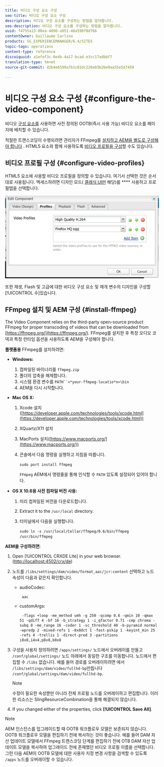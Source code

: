 ```yaml
---
title: 비디오 구성 요소 구성
seo-title: 비디오 구성 요소 구성
description: 비디오 구성 요소를 구성하는 방법을 알아봅니다.
seo-description: 비디오 구성 요소를 구성하는 방법을 알아봅니다.
uuid: f4755a13-08ea-4096-a951-46a590f8d766
contentOwner: Guillaume Carlino
products: SG_EXPERIENCEMANAGER/6.4/SITES
topic-tags: operations
content-type: reference
discoiquuid: a1efef3c-0e4b-4a17-bcad-e3cc17adbbf7
translation-type: tm+mt
source-git-commit: d2b4e6599a7b1c01dc220a03b2be9aa55e5d7458

---
```



# 비디오 구성 요소 구성 {#configure-the-video-component}

비디오 [구성 요소를](/help/sites-authoring/default-components-foundation.md#video) 사용하면 사전 정의된 OOTB(즉시 사용 가능) 비디오 요소를 페이지에 배치할 수 있습니다.

적절한 트랜스코딩이 수행되려면 관리자가 FFmpeg를 [설치하고 AEM을 별도로 구성해야 합니다](#install-ffmpeg) . HTML5 요소와 함께 사용하도록 [비디오 프로필을 구성](#configure-video-profiles)할 수도 있습니다.

## 비디오 프로필 구성 {#configure-video-profiles}

HTML5 요소에 사용할 비디오 프로필을 정의할 수 있습니다. 여기서 선택한 것은 순서대로 사용됩니다. 액세스하려면 디자인 모드( [클래식 UI만](/help/sites-authoring/default-components-designmode.md) 해당)를 **** 사용하고 프로필탭을 선택합니다.

![chlimage_1-317](assets/chlimage_1-317.png)

또한 재생, Flash 및 고급에 대한 비디오 구성 요소 및 매개 변수의 디자인을 구성할 [!UICONTROL 수]있습니다.

## FFmpeg 설치 및 AEM 구성 {#install-ffmpeg}

The Video Component relies on the third-party open-source product FFmpeg for proper transcoding of videos that can be downloaded from [https://ffmpeg.org/](https://ffmpeg.org/). FFmpeg를 설치한 후 특정 오디오 코덱과 특정 런타임 옵션을 사용하도록 AEM을 구성해야 합니다.

**플랫폼용** FFmpeg를 설치하려면:

* **Windows:**

   1. 컴파일된 바이너리를 `ffmpeg.zip`
   1. 폴더의 압축을 해제합니다.
   1. 시스템 환경 변수를 `PATH``<*your-ffmpeg-locatio*n>\bin`
   1. AEM을 다시 시작합니다.

* **Mac OS X:**

   1. Xcode 설치([https://developer.apple.com/technologies/tools/xcode.html](https://developer.apple.com/technologies/tools/xcode.html))
   1. XQuartz/X11 설치
   1. MacPorts 설치([https://www.macports.org/](https://www.macports.org/))
   1. 콘솔에서 다음 명령을 실행하고 지침을 따릅니다.

      `sudo port install ffmpeg`

      `FFmpeg` AEM에서 명령줄을 통해 인식할 수 `PATH` 있도록 설정되어 있어야 합니다.

* **OS X 10.6용 사전 컴파일 버전 사용:**

   1. 미리 컴파일된 버전을 다운로드합니다.
   1. Extract it to the `/usr/local` directory.
   1. 터미널에서 다음을 실행합니다.

      `sudo ln -s /usr/local/Cellar/ffmpeg/0.6/bin/ffmpeg /usr/bin/ffmpeg`

**AEM을 구성하려면**:

1. Open [!UICONTROL CRXDE Lite] in your web browser. ([http://localhost:4502/crx/de](http://localhost:4502/crx/de))
1. 노드를 `/libs/settings/dam/video/format_aac/jcr:content` 선택하고 노드 속성이 다음과 같은지 확인합니다.

   * audioCodec:

      ```
       aac
      ```

   * customArgs:

      ```
       -flags +loop -me_method umh -g 250 -qcomp 0.6 -qmin 10 -qmax 51 -qdiff 4 -bf 16 -b_strategy 1 -i_qfactor 0.71 -cmp chroma -subq 8 -me_range 16 -coder 1 -sc_threshold 40 -b-pyramid normal -wpredp 2 -mixed-refs 1 -8x8dct 1 -fast-pskip 1 -keyint_min 25 -refs 4 -trellis 1 -direct-pred 3 -partitions i8x8,i4x4,p8x8,b8x8
      ```

1. 구성을 사용자 정의하려면 `/apps/settings/` 노드에서 오버레이를 만들고 `/conf/global/settings/` 노드 아래에서 동일한 구조를 이동합니다. 노드에서 편집할 수 `/libs` 없습니다. 예를 들어 경로를 오버레이하려면 에서 `/libs/settings/dam/video/fullhd-bp`만듭니다 `/conf/global/settings/dam/video/fullhd-bp`.

   >[!NOTE]
   >
   >수정이 필요한 속성뿐만 아니라 전체 프로필 노드를 오버레이하고 편집합니다. 이러한 리소스는 SlingResourceCombination을 통해 해결되지 않습니다.

1. If you changed either of the properties, click **[!UICONTROL Save All]**.

>[!NOTE]
>
>AEM 인스턴스를 업그레이드할 때 OOTB 워크플로우 모델은 보존되지 않습니다. OOTB 워크플로우 모델을 편집하기 전에 복사하는 것이 좋습니다. 예를 들어 DAM 자산 업데이트 모델에서 FFmpeg 트랜스코딩 단계를 편집하기 전에 OTB DAM 자산 업데이트 모델을 복사하여 업그레이드 전에 존재했던 비디오 프로필 이름을 선택합니다. 그런 다음 AEM이 OOTB 모델에 대한 사용자 지정 변경 사항을 검색할 수 있도록 `/apps` 노드를 오버레이할 수 있습니다.

